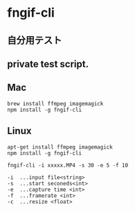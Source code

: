 # fngif-cli

## 自分用テスト
## private test script.

## Mac
```
brew install ffmpeg imagemagick
npm install -g fngif-cli
```

## Linux
```
apt-get install ffmpeg imagemagick
npm install -g fngif-cli

```

```
fngif-cli -i xxxxx.MP4 -s 30 -e 5 -f 10

-i  ...input file<string>
-s  ...start seconeds<int>
-e  ...capture time <int>
-f  ...framerate <int>
-c  ...resize <float>

```
